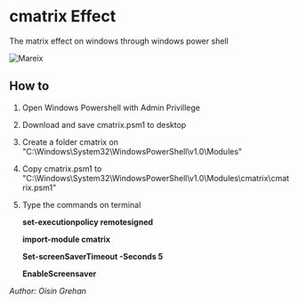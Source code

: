 # cmatrix Effect

The matrix effect on windows through windows power shell

![Mareix](https://github.com/matriex/cmatrix/blob/master/cmatrix.PNG "Matrix effect")

## How to

1) Open Windows Powershell with Admin Privillege

2) Download and save cmatrix.psm1 to desktop

3) Create a folder cmatrix on "C:\Windows\System32\WindowsPowerShell\v1.0\Modules\"

4) Copy cmatrix.psm1 to "C:\Windows\System32\WindowsPowerShell\v1.0\Modules\cmatrix\cmatrix.psm1"

5) Type the commands on terminal
  
   **set-executionpolicy remotesigned**
   
   **import-module cmatrix**
   
   **Set-screenSaverTimeout -Seconds 5**
   
   **EnableScreensaver**

_Author: Oisin Grehan_
